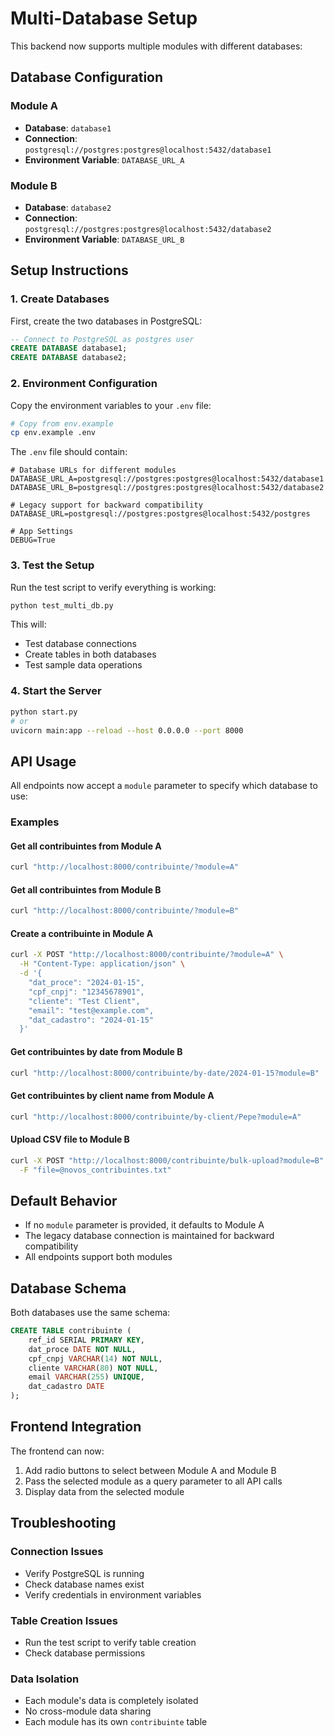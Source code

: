 # Multi-Database Setup

This backend now supports multiple modules with different databases:

## Database Configuration

### Module A
- **Database**: `database1`
- **Connection**: `postgresql://postgres:postgres@localhost:5432/database1`
- **Environment Variable**: `DATABASE_URL_A`

### Module B
- **Database**: `database2`
- **Connection**: `postgresql://postgres:postgres@localhost:5432/database2`
- **Environment Variable**: `DATABASE_URL_B`

## Setup Instructions

### 1. Create Databases

First, create the two databases in PostgreSQL:

```sql
-- Connect to PostgreSQL as postgres user
CREATE DATABASE database1;
CREATE DATABASE database2;
```

### 2. Environment Configuration

Copy the environment variables to your `.env` file:

```bash
# Copy from env.example
cp env.example .env
```

The `.env` file should contain:

```env
# Database URLs for different modules
DATABASE_URL_A=postgresql://postgres:postgres@localhost:5432/database1
DATABASE_URL_B=postgresql://postgres:postgres@localhost:5432/database2

# Legacy support for backward compatibility
DATABASE_URL=postgresql://postgres:postgres@localhost:5432/postgres

# App Settings
DEBUG=True
```

### 3. Test the Setup

Run the test script to verify everything is working:

```bash
python test_multi_db.py
```

This will:
- Test database connections
- Create tables in both databases
- Test sample data operations

### 4. Start the Server

```bash
python start.py
# or
uvicorn main:app --reload --host 0.0.0.0 --port 8000
```

## API Usage

All endpoints now accept a `module` parameter to specify which database to use:

### Examples

#### Get all contribuintes from Module A
```bash
curl "http://localhost:8000/contribuinte/?module=A"
```

#### Get all contribuintes from Module B
```bash
curl "http://localhost:8000/contribuinte/?module=B"
```

#### Create a contribuinte in Module A
```bash
curl -X POST "http://localhost:8000/contribuinte/?module=A" \
  -H "Content-Type: application/json" \
  -d '{
    "dat_proce": "2024-01-15",
    "cpf_cnpj": "12345678901",
    "cliente": "Test Client",
    "email": "test@example.com",
    "dat_cadastro": "2024-01-15"
  }'
```

#### Get contribuintes by date from Module B
```bash
curl "http://localhost:8000/contribuinte/by-date/2024-01-15?module=B"
```

#### Get contribuintes by client name from Module A
```bash
curl "http://localhost:8000/contribuinte/by-client/Pepe?module=A"
```

#### Upload CSV file to Module B
```bash
curl -X POST "http://localhost:8000/contribuinte/bulk-upload?module=B" \
  -F "file=@novos_contribuintes.txt"
```

## Default Behavior

- If no `module` parameter is provided, it defaults to Module A
- The legacy database connection is maintained for backward compatibility
- All endpoints support both modules

## Database Schema

Both databases use the same schema:

```sql
CREATE TABLE contribuinte (
    ref_id SERIAL PRIMARY KEY,
    dat_proce DATE NOT NULL,
    cpf_cnpj VARCHAR(14) NOT NULL,
    cliente VARCHAR(80) NOT NULL,
    email VARCHAR(255) UNIQUE,
    dat_cadastro DATE
);
```

## Frontend Integration

The frontend can now:
1. Add radio buttons to select between Module A and Module B
2. Pass the selected module as a query parameter to all API calls
3. Display data from the selected module

## Troubleshooting

### Connection Issues
- Verify PostgreSQL is running
- Check database names exist
- Verify credentials in environment variables

### Table Creation Issues
- Run the test script to verify table creation
- Check database permissions

### Data Isolation
- Each module's data is completely isolated
- No cross-module data sharing
- Each module has its own `contribuinte` table 